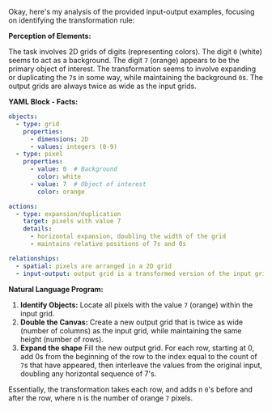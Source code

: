 Okay, here's my analysis of the provided input-output examples, focusing on identifying the transformation rule:

**Perception of Elements:**

The task involves 2D grids of digits (representing colors). The digit `0` (white) seems to act as a background. The digit `7` (orange) appears to be the primary object of interest. The transformation seems to involve expanding or duplicating the `7`s in some way, while maintaining the background `0`s. The output grids are always twice as wide as the input grids.

**YAML Block - Facts:**


```yaml
objects:
  - type: grid
    properties:
      - dimensions: 2D
      - values: integers (0-9)
  - type: pixel
    properties:
      - value: 0  # Background
        color: white
      - value: 7  # Object of interest
        color: orange

actions:
  - type: expansion/duplication
    target: pixels with value 7
    details:
      - horizontal expansion, doubling the width of the grid
      - maintains relative positions of 7s and 0s

relationships:
  - spatial: pixels are arranged in a 2D grid
  - input-output: output grid is a transformed version of the input grid, with specific rules governing the transformation
```


**Natural Language Program:**

1.  **Identify Objects:** Locate all pixels with the value `7` (orange) within the input grid.
2.  **Double the Canvas:** Create a new output grid that is twice as wide (number of columns) as the input grid, while maintaining the same height (number of rows).
3. **Expand the shape** Fill the new output grid. For each row, starting at 0, add 0s from the beginning of the row to the index equal to the count of `7`s that have appeared, then interleave the values from the original input, doubling any horizontal sequence of 7's.

Essentially, the transformation takes each row, and adds n `0`'s before and after the row, where n is the number of orange `7` pixels.

